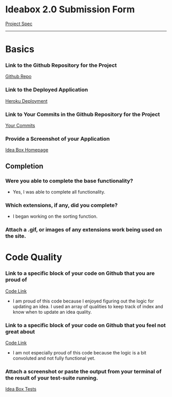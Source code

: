 # Ideabox 2.0 Submission Form
[Project Spec](https://github.com/turingschool/curriculum/blob/master/source/projects/revenge_of_idea_box.markdown)

------

# Basics

### Link to the Github Repository for the Project
[Github Repo](https://github.com/dtinianow/idea_box)

### Link to the Deployed Application
[Heroku Deployment](https://blooming-beyond-36819.herokuapp.com/)

### Link to Your Commits in the Github Repository for the Project
[Your Commits](https://github.com/dtinianow/idea_box/commits/master)

### Provide a Screenshot of your Application
[Idea Box Homepage](./application.png)

## Completion

### Were you able to complete the base functionality?
* Yes, I was able to complete all functionality.

### Which extensions, if any, did you complete?
* I began working on the sorting function.

### Attach a .gif, or images of any extensions work being used on the site.

# Code Quality

### Link to a specific block of your code on Github that you are proud of
[Code Link](https://github.com/dtinianow/idea_box/blob/master/app/assets/javascripts/idea_vote.js#L1-L24)
* I am proud of this code because I enjoyed figuring out the logic for updating an idea. I used an array of qualities to keep track of index and know when to update an idea quality.

### Link to a specific block of your code on Github that you feel not great about
[Code Link](https://github.com/concach/idea_box/blob/master/app/assets/javascripts/idea_sort.js#L12-L35)
* I am not especially proud of this code because the logic is a bit convoluted and not fully functional yet.

### Attach a screenshot or paste the output from your terminal of the result of your test-suite running.
[Idea Box Tests](./test_suite.png)
